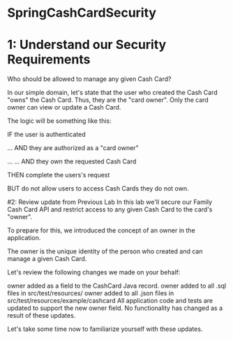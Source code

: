 # SpringCashCardSecurity
# 1: Understand our Security Requirements
Who should be allowed to manage any given Cash Card?

In our simple domain, let's state that the user who created the Cash Card "owns" the Cash Card. Thus, they are the "card owner". Only the card owner can view or update a Cash Card.

The logic will be something like this:

IF the user is authenticated

... AND they are authorized as a "card owner"

... ... AND they own the requested Cash Card

THEN complete the users's request

BUT do not allow users to access Cash Cards they do not own.

#2: Review update from Previous Lab
In this lab we'll secure our Family Cash Card API and restrict access to any given Cash Card to the card's "owner".

To prepare for this, we introduced the concept of an owner in the application.

The owner is the unique identity of the person who created and can manage a given Cash Card.

Let's review the following changes we made on your behalf:

owner added as a field to the CashCard Java record.
owner added to all .sql files in src/test/resources/
owner added to all .json files in src/test/resources/example/cashcard
All application code and tests are updated to support the new owner field. No functionality has changed as a result of these updates.

Let's take some time now to familiarize yourself with these updates.

